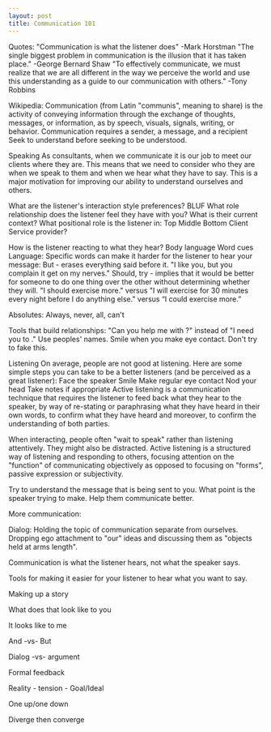 ```yaml
---
layout: post
title: Communication 101 
---
```


Quotes:
"Communication is what the listener does" -Mark Horstman
"The single biggest problem in communication is the illusion that it has taken place." -George Bernard Shaw
"To effectively communicate, we must realize that we are all different in the way we perceive the world and use this understanding as a guide to our communication with others." -Tony Robbins

Wikipedia:
Communication (from Latin "communis", meaning to share) is the activity of conveying information through the exchange of thoughts, messages, or information, as by speech, visuals, signals, writing, or behavior.
Communication requires a sender, a message, and a recipient
Seek to understand before seeking to be understood.

Speaking
As consultants, when we communicate it is our job to meet our clients where they are. This means that we need to consider who they are when we speak to them and when we hear what they have to say. This is a major motivation for improving our ability to understand ourselves and others.

What are the listener's interaction style preferences?
	BLUF
What role relationship does the listener feel they have with you?
What is their current context?
What positional role is the listener in:
Top
Middle
Bottom
Client
Service provider?

How is the listener reacting to what they hear?
Body language
Word cues
Language:
Specific words can make it harder for the listener to hear your message:
But - erases everything said before it. "I like you, but you complain it get on my nerves."
Should, try - implies that it would be better for someone to do one thing over the other without determining whether they will. "I should exercise more." versus "I will exercise for 30 minutes every night before I do anything else." versus “I could exercise more.”

Absolutes: Always, never, all, can't

Tools that build relationships:
"Can you help me with <X>?" instead of "I need you to <X>."
Use peoples' names.
Smile when you make eye contact. Don't try to fake this.


Listening
On average, people are not good at listening. Here are some simple steps you can take to be a better listeners (and be perceived as a great listener):
Face the speaker
Smile
Make regular eye contact
Nod your head
Take notes if appropriate
Active listening is a communication technique that requires the listener to feed back what they hear to the speaker, by way of re-stating or paraphrasing what they have heard in their own words, to confirm what they have heard and moreover, to confirm the understanding of both parties.

When interacting, people often "wait to speak" rather than listening attentively. They might also be distracted. Active listening is a structured way of listening and responding to others, focusing attention on the "function" of communicating objectively as opposed to focusing on "forms", passive expression or subjectivity.

Try to understand the message that is being sent to you. What point is the speaker trying to make. Help them communicate better.


More communication:

Dialog: Holding the topic of communication separate from ourselves. Dropping ego attachment to "our" ideas and discussing them as "objects held at arms length".

Communication is what the listener hears, not what the speaker says.

Tools for making it easier for your listener to hear what you want to say.

Making up a story

What does that look like to you

It looks like <x> to me

And -vs- But

Dialog -vs- argument

Formal feedback

Reality - tension - Goal/Ideal

One up/one down

Diverge then converge